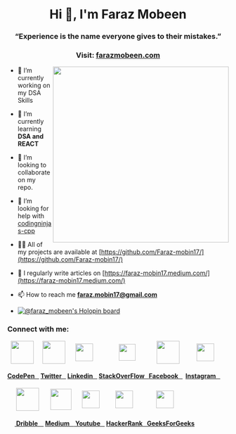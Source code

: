 <h1 align="center">Hi 👋, I'm Faraz Mobeen</h1>
<h3 align="center">“Experience is the name everyone gives to their mistakes.”</h3>
<h3 align="center">Visit: <a href="www.farazmobeen.com">farazmobeen.com</a></h3>
<!-- <p align="left"> <a href="https://twitter.com/faraz_mobin" target="blank"><img src="https://i.imgur.com/qvJxjRD.png" alt="https://twitter.com/faraz_mobin"  height="30"  /></a> </p> -->

<img src="https://cdn.dribbble.com/users/1292677/screenshots/6139167/media/fcf7fd0c619bb87706533079240915f3.gif" width="400" align="right" />

- 🔭 I’m currently working on my DSA Skills

- 🌱 I’m currently learning **DSA and REACT**

- 👯 I’m looking to collaborate on my repo.

- 🤝 I’m looking for help with [codingninjas-cpp](https://github.com/Faraz-mobin17/codingninjas-cpp)

- 👨‍💻 All of my projects are available at [https://github.com/Faraz-mobin17/](https://github.com/Faraz-mobin17/)

- 📝 I regularly write articles on [https://faraz-mobin17.medium.com/](https://faraz-mobin17.medium.com/)

- 📫 How to reach me **faraz.mobin17@gmail.com**

- [![@faraz_mobeen's Holopin board](https://holopin.me/faraz_mobeen)](https://holopin.io/@faraz_mobeen)


<h3 align="left">Connect with me:</h3>
<p align="left">

&nbsp;&nbsp;<a href="https://codepen.io/faraz-mobin17" target="blank"><img align="center" src="https://i.imgur.com/3gee88s.png" height="52"  /></a>&nbsp;&nbsp;&nbsp;&nbsp;
<a href="https://twitter.com/faraz_mobin" target="blank"><img align="center" src="https://i.imgur.com/qvJxjRD.png" height="52"  /></a>&nbsp;&nbsp;&nbsp;&nbsp;&nbsp;
<a href="https://www.linkedin.com/in/faraz-mobin-81470b155/" target="blank"><img align="center" src="https://i.imgur.com/NhsSF1z.png" height="40"  /></a>&nbsp;&nbsp;&nbsp;&nbsp;&nbsp;&nbsp;&nbsp;&nbsp;&nbsp;&nbsp;&nbsp;&nbsp;&nbsp;&nbsp;
<a href="https://stackoverflow.com/users/15927342/faraz-mobin" target="blank"><img align="center" src="https://i.imgur.com/K8351hV.png" height="38" /></a>&nbsp;&nbsp;&nbsp;&nbsp;&nbsp;&nbsp;&nbsp;&nbsp;&nbsp;&nbsp;&nbsp;
<a href="https://www.facebook.com/faraz.mobeen/" target="blank"><img align="center" src="https://i.imgur.com/In47bwy.png"  height="52"  /></a>&nbsp;&nbsp;&nbsp;&nbsp;&nbsp;&nbsp;&nbsp;&nbsp;&nbsp;
<a href="https://www.instagram.com/faraz.mobin/" target="blank"><img align="center" src="https://i.imgur.com/pYZq4gH.png"  height="40"  /></a>&nbsp;&nbsp;&nbsp;&nbsp;&nbsp;&nbsp;<br>
<h4><b><a href="https://codepen.io/faraz-mobin17">CodePen&nbsp;&nbsp;&nbsp;</a>  <a href="https://twitter.com/faraz_mobin">Twitter&nbsp;&nbsp;&nbsp;</a> <a href="https://www.linkedin.com/in/faraz-mobin-81470b155/">Linkedin&nbsp;&nbsp;&nbsp;</a>   <a href="https://stackoverflow.com/users/15927342/faraz-mobin">StackOverFlow&nbsp;&nbsp;&nbsp;</a><a href="https://www.facebook.com/faraz.mobeen/">Facebook&nbsp;&nbsp;&nbsp;</a>      &nbsp;<a href="https://www.instagram.com/faraz.mobin/">Instagram&nbsp;&nbsp;&nbsp;</a><b></h4>
&nbsp;&nbsp;&nbsp;&nbsp;&nbsp; <a href="https://dribbble.com/faraz_mobin" target="blank"><img align="center" src="https://i.imgur.com/GQpe2WJ.png" height="52"  /></a>&nbsp;&nbsp;&nbsp;&nbsp;&nbsp;&nbsp;&nbsp;
<a href="https://medium.com/@faraz-mobin17" target="blank"><img align="center" src="https://i.imgur.com/FGgId5x.png"  height="48"  /></a>&nbsp;&nbsp;&nbsp;&nbsp;&nbsp;&nbsp;
<a href="https://www.youtube.com/channel/ucrj88w1dyhqseyrart_f2xq" target="blank"><img align="center" src="https://i.imgur.com/Sy77PCX.png" height="40"  /></a>&nbsp;&nbsp;&nbsp;&nbsp;&nbsp;&nbsp;&nbsp;&nbsp;&nbsp;&nbsp;
<a href="https://www.hackerrank.com/faraz_mobin17" target="blank"><img align="center" src="https://i.imgur.com/AE6Zs5C.png"  height="40"  /></a>&nbsp;&nbsp;&nbsp;&nbsp;&nbsp;&nbsp;&nbsp;&nbsp;&nbsp;&nbsp;&nbsp;&nbsp;&nbsp;&nbsp;&nbsp;
<a href="https://auth.geeksforgeeks.org/user/farazmobin17/profile" target="blank"><img align="center" src="https://i.imgur.com/E5MqPOu.png" height="40"  /></a>

<h4><b>&nbsp;&nbsp;&nbsp;&nbsp;&nbsp;<a href="https://dribbble.com/faraz_mobin"> Dribble&nbsp;&nbsp;&nbsp;&nbsp;</a>  <a href="https://medium.com/@faraz-mobin17">Medium&nbsp;&nbsp;&nbsp;</a><a href="https://www.youtube.com/channel/ucrj88w1dyhqseyrart_f2xq"> Youtube&nbsp;&nbsp;&nbsp;</a>   <a href="https://www.hackerrank.com/faraz_mobin17">HackerRank&nbsp;&nbsp;&nbsp;</a><a href="https://auth.geeksforgeeks.org/user/farazmobin17/profile">GeeksForGeeks</a><b></h4>
</p>
